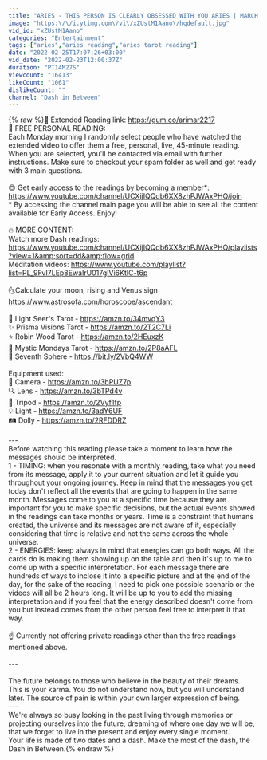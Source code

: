 ```yaml
---
title: "ARIES - THIS PERSON IS CLEARLY OBSESSED WITH YOU ARIES | MARCH 1-7 | TAROT"
image: "https:\/\/i.ytimg.com\/vi\/xZUstM1Aano\/hqdefault.jpg"
vid_id: "xZUstM1Aano"
categories: "Entertainment"
tags: ["aries","aries reading","aries tarot reading"]
date: "2022-02-25T17:07:26+03:00"
vid_date: "2022-02-23T12:00:37Z"
duration: "PT14M27S"
viewcount: "16413"
likeCount: "1061"
dislikeCount: ""
channel: "Dash in Between"
---
```

{% raw %}🤩 Extended Reading link: <a rel="nofollow" target="blank" href="https://gum.co/arimar2217">https://gum.co/arimar2217</a><br />👑 FREE PERSONAL READING:<br />Each Monday morning I randomly select people who have watched the extended video to offer them a free, personal, live, 45-minute reading. When you are selected, you'll be contacted via email with further instructions. Make sure to checkout your spam folder as well and get ready with 3 main questions. <br /><br />😎 Get early access to the readings by becoming a member*: <a rel="nofollow" target="blank" href="https://www.youtube.com/channel/UCXijIQQdb6XX8zhPJWAxPHQ/join">https://www.youtube.com/channel/UCXijIQQdb6XX8zhPJWAxPHQ/join</a><br />* By accessing the channel main page you will be able to see all the content available for Early Access. Enjoy!<br /><br />🔥 MORE CONTENT:<br />Watch more Dash readings: <a rel="nofollow" target="blank" href="https://www.youtube.com/channel/UCXijIQQdb6XX8zhPJWAxPHQ/playlists?view=1&amp;sort=dd&amp;flow=grid">https://www.youtube.com/channel/UCXijIQQdb6XX8zhPJWAxPHQ/playlists?view=1&amp;sort=dd&amp;flow=grid</a><br />Meditation videos: <a rel="nofollow" target="blank" href="https://www.youtube.com/playlist?list=PL_9FvI7LEp8EwaIrU017gIVi6KtIC-t6p">https://www.youtube.com/playlist?list=PL_9FvI7LEp8EwaIrU017gIVi6KtIC-t6p</a><br /><br />🌜Calculate your moon, rising and Venus sign <a rel="nofollow" target="blank" href="https://www.astrosofa.com/horoscope/ascendant">https://www.astrosofa.com/horoscope/ascendant</a><br /><br />🤩 Light Seer's Tarot - <a rel="nofollow" target="blank" href="https://amzn.to/34mvqY3">https://amzn.to/34mvqY3</a><br />✨ Prisma Visions Tarot - <a rel="nofollow" target="blank" href="https://amzn.to/2T2C7Li">https://amzn.to/2T2C7Li</a> <br />⭐️ Robin Wood Tarot - <a rel="nofollow" target="blank" href="https://amzn.to/2HEuxzK">https://amzn.to/2HEuxzK</a><br />💫 Mystic Mondays Tarot - <a rel="nofollow" target="blank" href="https://amzn.to/2P8aAFL">https://amzn.to/2P8aAFL</a><br />🔮 Seventh Sphere - <a rel="nofollow" target="blank" href="https://bit.ly/2VbQ4WW">https://bit.ly/2VbQ4WW</a><br /><br />Equipment used:<br />📸 Camera - <a rel="nofollow" target="blank" href="https://amzn.to/3bPUZ7p">https://amzn.to/3bPUZ7p</a><br />🔍 Lens  - <a rel="nofollow" target="blank" href="https://amzn.to/3bTPd4v">https://amzn.to/3bTPd4v</a><br />🔭 Tripod  - <a rel="nofollow" target="blank" href="https://amzn.to/2Vyf1fp">https://amzn.to/2Vyf1fp</a><br />💡 Light - <a rel="nofollow" target="blank" href="https://amzn.to/3adY6UF">https://amzn.to/3adY6UF</a><br />🛤️ Dolly  - <a rel="nofollow" target="blank" href="https://amzn.to/2RFDDRZ">https://amzn.to/2RFDDRZ</a><br /><br />---<br />Before watching this reading please take a moment to learn how the messages should be interpreted.<br />1 - TIMING: when you resonate with a monthly reading, take what you need from its message, apply it to your current situation and let it guide you throughout your ongoing journey. Keep in mind that the messages you get today don't reflect all the events that are going to happen in the same month. Messages come to you at a specific time because they are important for you to make specific decisions, but the actual events showed in the readings can take months or years. Time is a constraint that humans created, the universe and its messages are not aware of it, especially considering that time is relative and not the same across the whole universe. <br />2 - ENERGIES: keep always in mind that energies can go both ways. All the cards do is making them showing up on the table and then it's up to me to come up with a specific interpretation. For each message there are hundreds of ways to inclose it into a specific picture and at the end of the day, for the sake of the reading, I need to pick one possible scenario or the videos will all be 2 hours long. It will be up to you to add the missing interpretation and if you feel that the energy described doesn't come from you but instead comes from the other person feel free to interpret it that way. <br /><br />☝️ Currently not offering private readings other than the free readings mentioned above.<br /><br />---<br /><br />The future belongs to those who believe in the beauty of their dreams.<br />This is your karma. You do not understand now, but you will understand later. The source of pain is within your own larger expression of being.<br />---<br />We're always so busy looking in the past living through memories or projecting ourselves into the future, dreaming of where one day we will be, that we forget to live in the present and enjoy every single moment.  <br />Your life is made of two dates and a dash. Make the most of the dash, the Dash in Between.{% endraw %}
